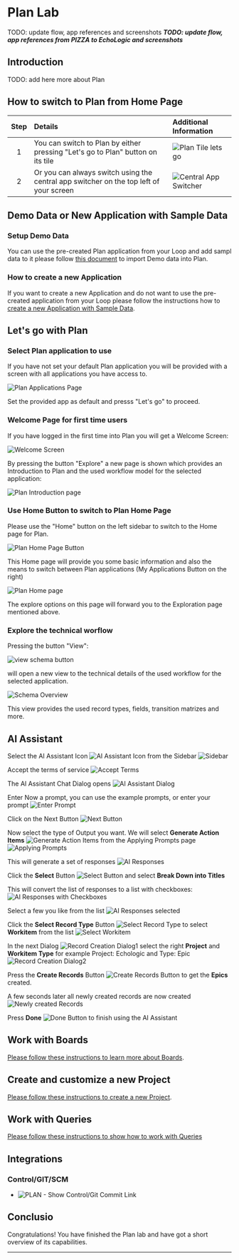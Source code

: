 # Plan Lab

TODO: update flow, app references and screenshots
_**TODO: update flow, app references from PIZZA to EchoLogic and screenshots**_

## Introduction

TODO: add here more about Plan

## How to switch to Plan from Home Page

| Step | Details                                                                                | Additional Information               |
|:----:|:---------------------------------------------------------------------------------------|:-------------------------------------|
|  1   | You can switch to Plan by either pressing "Let's go to Plan" button on its tile        | ![Plan Tile lets go][PlanTile]       |
|  2   | Or you can always switch using the central app switcher on the top left of your screen | ![Central App Switcher][AppSwitcher] |

## Demo Data or New Application with Sample Data

### Setup Demo Data

You can use the pre-created Plan application from your Loop and add sampl data to it please follow [this document](setup/index.md) to import Demo data into Plan.

### How to create a new Application

If you want to create a new Application and do not want to use the pre-created application from your Loop please follow the instructions how to [create a new Application with Sample Data](newapp/index.md).

## Let's go with Plan

### Select Plan application to use

If you have not set your default Plan application you will be provided with a screen with all applications you have access to.

![Plan Applications Page][AppPage]

Set the provided app as default and presss "Let's go" to proceed.

### Welcome Page for first time users

If you have logged in the first time into Plan you will get a Welcome Screen:

![Welcome Screen](media/Plan_welcome_screen.png)

By pressing the button "Explore" a new page is shown which provides an Introduction to Plan and the used workflow model for the selected application:

![Plan Introduction page](media/Plan_welcome_introduction_screen.png)

### Use Home Button to switch to Plan Home Page

Please use the "Home" button on the left sidebar to switch to the Home page for Plan.

![Plan Home Page Button](media/Plan_Home_button.png)

This Home page will provide you some basic information and also the means to switch between Plan applications (My Applications Button on the right)

![Plan Home page](media/Plan_Home_page.png)

The explore options on this page will forward you to the Exploration page mentioned above.

### Explore the technical worflow

Pressing the button "View":

![view schema button](media/Plan_app_view_flow.png)

will open a new view to the technical details of the used workflow for the selected application.

![Schema Overview](media/Plan_app_view_details.png)

This view provides the used record types, fields, transition matrizes and more.

## AI Assistant

Select the AI Assistant Icon ![AI Assistant Icon][PlanAIIcon] from the Sidebar ![Sidebar][PlanSidebar]

Accept the terms of service ![Accept Terms][AcceptTerms]

The AI Assistant Chat Dialog opens ![AI Assistant Dialog][AIAssistantDialog]

Enter Now a prompt, you can use the example prompts, or enter your prompt ![Enter Prompt][AIEnterPrompt]

Click on the Next Button ![Next Button][AINextButton]

Now select the type of Output you want. We will select **Generate Action Items** ![Generate Action Items][AIGenerateActionItems] from the Applying Prompts page ![Applying Prompts][AIApplyingPromptsType]

This will generate a set of responses ![AI Responses][AIResponses]

Click the **Select** Button ![Select Button][AISelectButtonBreakDownintoTitles] and select **Break Down into Titles**

This will convert the list of responses to a list with checkboxes: ![AI Responses with Checkboxes][AIResponsesWithCheckboxes]

Select a few you like from the list ![AI Responses selected][AISelectedResponses]

Click the **Select Record Type** Button ![Select Record Type][AISelectRecordTypeButton] to select **Workitem** from the list ![Select Workitem][AISelectWorkitemRecordtype]

In the next Dialog ![Record Creation Dialog1][AIRecordCreationDialogEmpty] select the right **Project** and **Workitem Type** for example Project: Echologic and Type: Epic ![Record Creation Dialog2][AIRecordCreationDialogFilled]

Press the **Create Records** Button ![Create Records Button][AICreateRecordsButton] to get the **Epics** created.

A few seconds later all newly created records are now created ![Newly created Records][AINewlyCreatedRecords]

Press **Done** ![Done Button][AIDoneButton] to finish using the AI Assistant

## Work with Boards

[Please follow these instructions to learn more about Boards](boards/index.md).

## Create and customize a new Project

[Please follow these instructions to create a new Project](newproject/index.md).

## Work with Queries

[Please follow these instructions to show how to work with Queries](queries/index.md)

## Integrations

### Control/GIT/SCM

- ![PLAN - Show Control/Git Commit Link][ShowCommitLink]

## Conclusio

Congratulations! You have finished the Plan lab and have got a short overview of its capabilities.

---

[AppPage]: newapp/media/PLAN_Tenant_AppListFinal.png
[PlanTile]: ../introduction/media/Loop_switch_to_Plan.png
[AppSwitcher]: ../introduction/media/Loop_central_app_control.png

 <!-- media/Plan_Applications_page.png -->

[ShowCommitLink]: media/PLAN_Show_GitCommit.png
[PlanAIIcon]: media/PLAN_AI_assistant_Icon.png
[PlanSidebar]: media/PLAN_Sidebar.png
[AcceptTerms]: media/PLAN_AI_accept_Terms.png
[AIAssistantDialog]: media/PLAN_AI_Dialog1.png
[AIEnterPrompt]: media/PLAN_AI_enter_prompt.png
[AINextButton]: media/PLAN_AI_NextButton.png
[AIGenerateActionItems]: media/PLAN_AI_Generate_Action_Items.png
[AIApplyingPromptsType]: media/PLAN_AI_UserInputType.png
[AIResponses]: media/PLAN_AI_to_create_Items.png
[AISelectButtonBreakDownintoTitles]: media/PLAN_AI_SelectButton_List.png
[AIResponsesWithCheckboxes]: media/PLAN_AI_select_items.png
[AISelectedResponses]: media/PLAN_AI_select_items2.png
[AISelectRecordTypeButton]: media/PLAN_AI_select_record_type.png
[AISelectWorkitemRecordtype]: media/PLAN_AI_recordtype_workitem.png
[AIRecordCreationDialogEmpty]: media/PLAN_AI_recordtype_Dialog1.png
[AIRecordCreationDialogFilled]: media/PLAN_AI_recordtype_Dialog2.png
[AICreateRecordsButton]: media/PLAN_AI_create_records_button.png
[AINewlyCreatedRecords]: media/PLAN_AI_records_created.png
[AIDoneButton]: media/PLAN_AI_done.png
